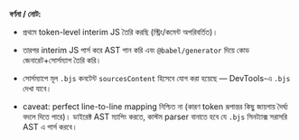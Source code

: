 
**বর্ণনা / নোট:**

-  প্রথমে token-level interim JS তৈরি করছি (স্ট্রিং/কমেন্ট অপরিবর্তিত)।
    
-   তারপর interim JS পার্স করে AST পান করি এবং `@babel/generator` দিয়ে কোড জেনারেট+সোর্সম্যাপ তৈরি করি।
    
-   সোর্সম্যাপে মূল `.bjs` কনটেন্ট `sourcesContent` হিসেবে যোগ করা হয়েছে — DevTools-এ `.bjs` দেখা যাবে।
    
-   caveat: perfect line-to-line mapping নিশ্চিত না (কারণ token রূপান্তর কিছু জায়গায় দৈর্ঘ্য বদলে দিতে পারে)। ডাইরেক্ট AST ম্যাপিং করতে, কাস্টম parser বানাতে হবে যে `.bjs` সিনট্যাক্স সরাসরি AST এ পার্স করবে। 